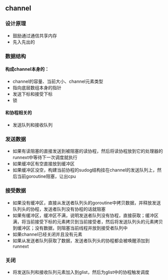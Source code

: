 ## channel
### 设计原理
- 鼓励通过通信共享内存
- 先入先出的
### 数据结构
#### 构成channel本身的：
- channel的容量、当前大小、channel元素类型
- 指向底层数组本身的指针
- 发送下标和接受下标
- 锁
#### 和协程相关的
- 发送队列和接收队列
### 发送数据
- 如果有读阻塞的直接发送到被阻塞的读协程，然后将读协程放到它的处理器的runnext中等待下一次调度就执行
- 如果缓冲区有空直接放到缓冲区
- 如果缓冲区没空，构建当前协程的sudog结构挂在channel的发送队列上，然后当前goroutine阻塞，让出cpu
### 接受数据
- 如果没有缓冲区，直接从发送者队列头的goroutine中拷贝数据，并释放发送队列头的协程，发送者队列没有协程的话就阻塞
- 如果有缓冲区，缓冲区不满，说明发送者队列没有协程，直接获取；缓冲区满，将当前接受下标的元素拷贝到当前接受者，然后将发送队列头的元素拷贝到缓冲区；没有数据，则阻塞当前线程并放到接受者队列中
- 如果channel已经关闭并且没有元素
- 如果从发送者队列获取了数据，发送者队列头的协程都会被唤醒添加到runnext
### 关闭
- 将发送队列和接收队列元素加入到glist，然后为glist中的协程触发调度